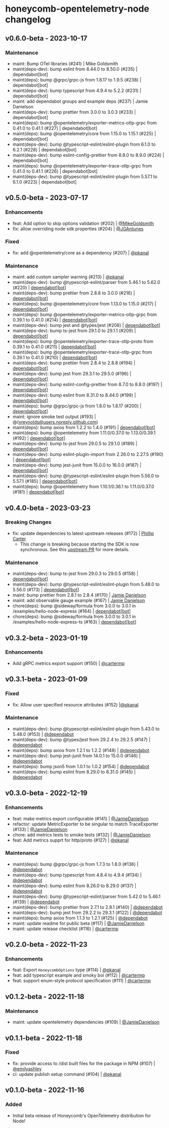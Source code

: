 # honeycomb-opentelemetry-node changelog

## v0.6.0-beta - 2023-10-17

### Maintenance

- maint: Bump OTel libraries (#241) | Mike Goldsmith
- maint(deps-dev): bump eslint from 8.44.0 to 8.50.0 (#235) | dependabot[bot]
- maint(deps): bump @grpc/grpc-js from 1.8.17 to 1.9.5 (#238) | dependabot[bot]
- maint(deps-dev): bump typescript from 4.9.4 to 5.2.2 (#231) | dependabot[bot]
- maint: add dependabot groups and example deps (#237) | Jamie Danielson
- maint(deps-dev): bump prettier from 3.0.0 to 3.0.3 (#233) | dependabot[bot]
- maint(deps): bump @opentelemetry/exporter-metrics-otlp-grpc from 0.41.0 to 0.41.1 (#227) | dependabot[bot]
- maint(deps): bump @opentelemetry/core from 1.15.0 to 1.15.1 (#225) | dependabot[bot]
- maint(deps-dev): bump @typescript-eslint/eslint-plugin from 6.1.0 to 6.2.1 (#228) | dependabot[bot]
- maint(deps-dev): bump eslint-config-prettier from 8.8.0 to 8.9.0 (#224) | dependabot[bot]
- maint(deps): bump @opentelemetry/exporter-trace-otlp-grpc from 0.41.0 to 0.41.1 (#226) | dependabot[bot]
- maint(deps-dev): bump @typescript-eslint/eslint-plugin from 5.57.1 to 6.1.0 (#223) | dependabot[bot]

## v0.5.0-beta - 2023-07-17

### Enhancements

- feat: Add option to skip options validation (#202) | [@MikeGoldsmith](https://github.com/MikeGoldsmith)
- fix: allow overriding node sdk properties (#204) | [@JGAntunes](https://github.com/JGAntunes)

### Fixed

- fix: add @opentelemetry/core as a dependency (#207) | [@pkanal](https://github.com/pkanal)

### Maintenance

- maint: add custom sampler warning (#213) | [@pkanal](https://github.com/pkanal)
- maint(deps-dev): bump @typescript-eslint/parser from 5.46.1 to 5.62.0 (#220) | [dependabot[bot]](https://github.com/dependabot)
- maint(deps-dev): bump prettier from 2.8.8 to 3.0.0 (#216) | [dependabot[bot]](https://github.com/dependabot)
- maint(deps): bump @opentelemetry/core from 1.13.0 to 1.15.0 (#217) | [dependabot[bot]](https://github.com/dependabot)
- maint(deps): bump @opentelemetry/exporter-metrics-otlp-grpc from 0.39.1 to 0.41.0 (#214) | [dependabot[bot]](https://github.com/dependabot)
- maint(deps-dev): bump jest and @types/jest (#208) | [dependabot[bot]](https://github.com/dependabot)
- maint(deps-dev): bump ts-jest from 29.1.0 to 29.1.1 (#209) | [dependabot[bot]](https://github.com/dependabot)
- maint(deps): bump @opentelemetry/exporter-trace-otlp-proto from 0.39.1 to 0.41.0 (#211) | [dependabot[bot]](https://github.com/dependabot)
- maint(deps): bump @opentelemetry/exporter-trace-otlp-grpc from 0.39.1 to 0.41.0 (#210) | [dependabot[bot]](https://github.com/dependabot)
- maint(deps-dev): bump prettier from 2.8.4 to 2.8.8 (#194) | [dependabot[bot]](https://github.com/dependabot)
- maint(deps-dev): bump jest from 29.3.1 to 29.5.0 (#196) | [dependabot[bot]](https://github.com/dependabot)
- maint(deps-dev): bump eslint-config-prettier from 8.7.0 to 8.8.0 (#197) | [dependabot[bot]](https://github.com/dependabot)
- maint(deps-dev): bump eslint from 8.31.0 to 8.44.0 (#199) | [dependabot[bot]](https://github.com/dependabot)
- maint(deps): bump @grpc/grpc-js from 1.8.0 to 1.8.17 (#200) | [dependabot[bot]](https://github.com/dependabot)
- maint: ignore smoke test output (#193) | @(vreynolds@users.noreply.github.com)
- maint(deps): bump axios from 1.2.2 to 1.4.0 (#191) | [dependabot[bot]](https://github.com/dependabot)
- maint(deps): bump @opentelemetry from 1.11.0/0.37.0 to 1.13.0/0.39.1 (#192) | [dependabot[bot]](https://github.com/dependabot)
- maint(deps-dev): bump ts-jest from 29.0.5 to 29.1.0 (#189) | [dependabot[bot]](https://github.com/dependabot)
- maint(deps-dev): bump eslint-plugin-import from 2.26.0 to 2.27.5 (#190) | [dependabot[bot]](https://github.com/dependabot)
- maint(deps-dev): bump jest-junit from 15.0.0 to 16.0.0 (#187) | [dependabot[bot]](https://github.com/dependabot)
- maint(deps-dev): bump @typescript-eslint/eslint-plugin from 5.56.0 to 5.57.1 (#185) | [dependabot[bot]](https://github.com/dependabot)
- maint(deps): bump @opentelemetry from 1.10.1/0.36.1 to 1.11.0/0.37.0 (#181) | [dependabot[bot]](https://github.com/dependabot)

## v0.4.0-beta - 2023-03-23

### Breaking Changes

- fix: update dependencies to latest upstream releases (#172) | [Phillip Carter](https://github.com/cartermp)
  - This change is breaking because starting the SDK is now synchronous. See this [upstream PR](https://github.com/open-telemetry/opentelemetry-js/pull/3460) for more details.


### Maintenance

- maint(deps-dev): bump ts-jest from 29.0.3 to 29.0.5 (#158) | [dependabot[bot]](https://github.com/dependabot)
- maint(deps-dev): bump @typescript-eslint/eslint-plugin from 5.48.0 to 5.56.0 (#173) | [dependabot[bot]](https://github.com/dependabot)
- maint: bump prettier from 2.8.1 to 2.8.4 (#170) | [Jamie Danielson](https://github.com/JamieDanielson)
- maint: add observable gauge example (#167) | [Jamie Danielson](https://github.com/JamieDanielson)
- chore(deps): bump @sideway/formula from 3.0.0 to 3.0.1 in /examples/hello-node-express (#164) | [dependabot[bot]](https://github.com/dependabot)
- chore(deps): bump @sideway/formula from 3.0.0 to 3.0.1 in /examples/hello-node-express-ts (#163) | [dependabot[bot]](https://github.com/dependabot)

## v0.3.2-beta - 2023-01-19

### Enhancements

- Add gRPC metrics export support (#150) | [@cartermp](https://github.com/cartermp)

## v0.3.1-beta - 2023-01-09

### Fixed

- fix: Allow user specified resource attributes (#152) |[@pkanal](https://github.com/pkanal)

### Maintenance

- maint(deps-dev): bump @typescript-eslint/eslint-plugin from 5.43.0 to 5.48.0 (#153) | [@dependabot](https://github.com/dependabot)
- maint(deps-dev): bump @types/jest from 29.2.4 to 29.2.5 (#147) | [@dependabot](https://github.com/dependabot)
- maint(deps): bump axios from 1.2.1 to 1.2.2 (#148) | [@dependabot](https://github.com/dependabot)
- maint(deps-dev): bump jest-junit from 14.0.1 to 15.0.0 (#146) | [@dependabot](https://github.com/dependabot)
- maint(deps): bump json5 from 1.0.1 to 1.0.2 (#154) | [@dependabot](https://github.com/dependabot)
- maint(deps-dev): bump eslint from 8.29.0 to 8.31.0 (#145) | [@dependabot](https://github.com/dependabot)

## v0.3.0-beta - 2022-12-19

### Enhancements

- feat: make metrics export configurable (#141) | [@JamieDanielson](https://github.com/JamieDanielson)
- refactor: update MetricExporter to be singular to match TraceExporter (#133) | [@JamieDanielson](https://github.com/JamieDanielson)
- chore: add metrics tests to smoke tests (#132) | [@JamieDanielson](https://github.com/JamieDanielson)
- feat: Add metrics supprt for http/proto (#127) | [@pkanal](https://github.com/pkanal)

### Maintenance

- maint(deps): bump @grpc/grpc-js from 1.7.3 to 1.8.0 (#136) | [@dependabot](https://github.com/dependabot)
- maint(deps-dev): bump typescript from 4.8.4 to 4.9.4 (#134) | [@dependabot](https://github.com/dependabot)
- maint(deps-dev): bump eslint from 8.26.0 to 8.29.0 (#137) | [@dependabot](https://github.com/dependabot)
- maint(deps-dev): bump @typescript-eslint/parser from 5.42.0 to 5.46.1 (#139) | [@dependabot](https://github.com/dependabot)
- maint(deps-dev): bump prettier from 2.7.1 to 2.8.1 (#140) | [@dependabot](https://github.com/dependabot)
- maint(deps-dev): bump jest from 29.2.2 to 29.3.1 (#122) | [@dependabot](https://github.com/dependabot)
- maint(deps): bump axios from 1.1.3 to 1.2.1 (#125) | [@dependabot](https://github.com/dependabot)
- maint: update readme for public beta (#117) | [@JamieDanielson](https://github.com/JamieDanielson)
- maint: update release checklist (#116) | [@cartermp](https://github.com/cartermp)

## v0.2.0-beta - 2022-11-23

### Enhancements

- feat: Export `HoneycombOptions` type (#114) | [@pkanal](https://github.com/pkanal)
- feat: add typescript example and smoky boi (#112) | [@cartermp](https://github.com/cartermp)
- feat: support enum-style protocol specification (#111) | [@cartermp](https://github.com/cartermp)

## v0.1.2-beta - 2022-11-18

### Maintenance

- maint: update opentelemetry dependencies (#109) | [@JamieDanielson](https://github.com/JamieDanielson)

## v0.1.1-beta - 2022-11-18

### Fixed

- fix: provide access to /dist built files for the package in NPM (#107) | [@emilyashley](https://github.com/emilyashley)
- ci: update publish setup command (#104) | [@pkanal](https://github.com/pkanal)

## v0.1.0-beta - 2022-11-16

### Added

- Initial beta release of Honeycomb's OpenTelemetry distribution for Node!
